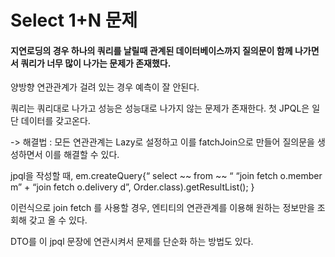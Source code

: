 # Select 1+N 문제
#### 지연로딩의 경우 하나의 쿼리를 날릴때 관계된 데이터베이스까지 질의문이 함께 나가면서 쿼리가 너무 많이 나가는 문제가 존재했다.

양방향 연관관계가 걸려 있는 경우 예측이 잘 안된다. 

쿼리는 쿼리대로 나가고 성능은 성능대로 나가지 않는 문제가 존재한다. 첫 JPQL은 일단 데이터를 갖고온다. 

->  해결법 : 모든 연관관계는 Lazy로 설정하고 이를 fatchJoin으로 만들어 질의문을 생성하면서 이를 해결할 수 있다. 

jpql을 작성할 때, 
em.createQuery{“ select ~~  from ~~ “
				“join fetch o.member m” +
				“join fetch o.delivery d”, Order.class).getResultList();
}

이런식으로 join fetch 를 사용할 경우, 엔티티의 연관관계를 이용해 원하는 정보만을 조회해 갖고 올 수 있다. 

DTO를 이 jpql 문장에 연관시켜서 문제를 단순화 하는 방법도 있다. 